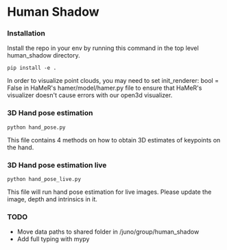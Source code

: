 # Human Shadow

### Installation
Install the repo in your env by running this command in the top level human_shadow directory.
```
pip install -e .
```

In order to visualize point clouds, you may need to set init_renderer: bool = False in HaMeR's hamer/model/hamer.py file to ensure that HaMeR's visualizer doesn't cause errors with our open3d visualizer. 


### 3D Hand pose estimation
```
python hand_pose.py
```
This file contains 4 methods on how to obtain 3D estimates of keypoints on the hand. 

### 3D Hand pose estimation live
```
python hand_pose_live.py
```
This file will run hand pose estimation for live images. Please update the image, depth and intrinsics in it. 


### TODO
 - Move data paths to shared folder in /juno/group/human_shadow
 - Add full typing with mypy
